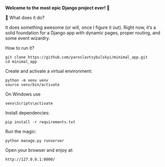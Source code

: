 **Welcome to the most epic Django project ever!** 🎉

🚀 What does it do?

It does something awesome (or will, once I figure it out). Right now, it’s a solid foundation for a Django app with dynamic pages, proper routing, and some event wizardry.

How to run it?
```
git clone https://github.com/yaroslavtsybulskyi/minimal_app.git
cd minimal_app
```
Create and activate a virtual environment:
```
python -m venv venv
source venv/bin/activate 
```
On Windows use 
```
venv\Scripts\activate
```
Install dependencies:
```
pip install -r requirements.txt
```
Run the magic:
```
python manage.py runserver
```
Open your browser and enjoy at:
```
http://127.0.0.1:8000/
```